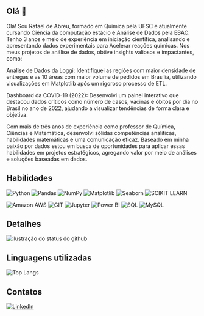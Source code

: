 ## Olá 👋

Olá! Sou Rafael de Abreu, formado em Química pela UFSC e atualmente cursando Ciência da computação estácio e Análise de Dados pela EBAC. Tenho 3 anos e meio de experiência em iniciação científica, analisando e apresentando dados experimentais para Acelerar reações químicas. Nos meus projetos de análise de dados, obtive insights valiosos e impactantes, como:

Análise de Dados da Loggi: Identifiquei as regiões com maior densidade de entregas e as 10 áreas com maior volume de pedidos em Brasília, utilizando visualizações em Matplotlib após um rigoroso processo de ETL.

Dashboard da COVID-19 (2022): Desenvolvi um painel interativo que destacou dados críticos como número de casos, vacinas e óbitos por dia no Brasil no ano de 2022, ajudando a visualizar tendências de forma clara e objetiva.

Com mais de três anos de experiência como professor de Química, Ciências e Matemática, desenvolvi sólidas competências analíticas, habilidades matemáticas e uma comunicação eficaz. Baseado em minha paixão por dados estou em busca de oportunidades para aplicar essas habilidades em projetos estratégicos, agregando valor por meio de análises e soluções baseadas em dados.


## Habilidades

![Python](https://img.shields.io/badge/python-3670A0?style=for-the-badge&logo=python&logoColor=ffdd54)
![Pandas](https://camo.githubusercontent.com/359e8bd60db3176dc0ee702c7e51b8c71d5b2a3a7ea1e6b26c066f77ed343ac9/68747470733a2f2f696d672e736869656c64732e696f2f62616467652f70616e6461732d2532333135303435382e7376673f7374796c653d666f722d7468652d6261646765266c6f676f3d70616e646173266c6f676f436f6c6f723d7768697465)
![NumPy](https://img.shields.io/badge/Numpy-777BB4?style=for-the-badge&logo=numpy&logoColor=white)
![Matplotlib](https://camo.githubusercontent.com/86e9def5b8ea4baaf6edc890845202c380fe5c19403fd0f3e91a14d5dbf71039/68747470733a2f2f696d672e736869656c64732e696f2f62616467652f4d6174706c6f746c69622d2532336666666666662e7376673f7374796c653d666f722d7468652d6261646765266c6f676f3d4d6174706c6f746c6962266c6f676f436f6c6f723d626c61636b)
![Seaborn](https://camo.githubusercontent.com/27b0da8618c0f1f8c6f2f4932b6adf48d4cbb7c8e7ae864f74ac3144ba03a41f/68747470733a2f2f696d672e736869656c64732e696f2f62616467652f536561626f726e2d3744423042433f7374796c653d666f722d7468652d6261646765266c6f676f3d646174613a696d6167652f776562703b6261736536342c68747470733a2f2f757365722d696d616765732e67697468756275736572636f6e74656e742e636f6d2f3331353831302f39323135393330332d33306434313130302d656466622d313165612d383130372d3163353335323230323537312e706e67266c6f676f436f6c6f723d7768697465)
![SCIKIT LEARN](https://camo.githubusercontent.com/bb00e2c30e6337c002cdf342a52fa065e39ca7123ddb61bf018f07c3a981350c/68747470733a2f2f696d672e736869656c64732e696f2f62616467652f7363696b69745f6c6561726e2d4637393331453f7374796c653d666f722d7468652d6261646765266c6f676f3d7363696b69742d6c6561726e266c6f676f436f6c6f723d7768697465)

![Amazon AWS](https://camo.githubusercontent.com/49e67c5991480c6fd3fb909c138b2e4b7e72608b863de455559120090f7907f4/68747470733a2f2f696d672e736869656c64732e696f2f62616467652f416d617a6f6e5f4157532d4646393930303f7374796c653d666f722d7468652d6261646765266c6f676f3d616d617a6f6e617773266c6f676f436f6c6f723d7768697465)
![GIT](https://camo.githubusercontent.com/b0fb9ad6573ab51d6f22e6fcee7089903fc245c8ef5721219e061a223477e0ad/68747470733a2f2f696d672e736869656c64732e696f2f62616467652f4749542d4534344333303f7374796c653d666f722d7468652d6261646765266c6f676f3d676974266c6f676f436f6c6f723d7768697465)
![Jupyter](https://camo.githubusercontent.com/0e0f1fb94d3602f6c88fc264493c7c72452fbe16df2f6ba0052ebf2fac6d0663/68747470733a2f2f696d672e736869656c64732e696f2f62616467652f6a7570797465722d2532334641304630302e7376673f7374796c653d666f722d7468652d6261646765266c6f676f3d6a757079746572266c6f676f436f6c6f723d7768697465)
![Power BI](https://camo.githubusercontent.com/917168979884ed8edc108608916efea5ae07f77076d615e54d74c2d0e6166e3e/68747470733a2f2f696d672e736869656c64732e696f2f62616467652f706f7765725f62692d4632433831313f7374796c653d666f722d7468652d6261646765266c6f676f3d706f7765726269266c6f676f436f6c6f723d626c61636b)
![SQL](https://img.shields.io/badge/-SQL-000?&logo=MySQL&logoColor=4479A1)
![MySQL](https://shields.io/badge/MySQL-lightgrey?logo=mysql&style=plastic&logoColor=white&labelColor=blue)

## Detalhes

<img src="https://github-readme-stats.vercel.app/api?username=Rafaabreu1&show_icons=true&theme=dark&cache_seconds=2300" alt="ilustração do status do github">


## Linguagens utilizadas

![Top Langs](https://github-readme-stats.vercel.app/api/top-langs/?username=Rafaabreu1&layout=compact)

## Contatos

[![LinkedIn](https://img.shields.io/badge/LinkedIn-0077B5?style=for-the-badge&logo=linkedin&logoColor=white)](https://www.linkedin.com/in/rafael-de-abreu-372a60219/)

